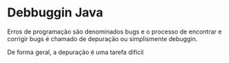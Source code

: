 # Debbuggin Java

Erros de programação são denominados bugs e o processo de encontrar e corrigir bugs é chamado de depuração ou simplismente debuggin.

De forma geral, a depuração é uma tarefa difícil
